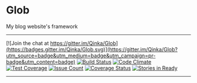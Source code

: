 # Glob

My blog website's framework

---

[![Join the chat at https://gitter.im/Qinka/Glob](https://badges.gitter.im/Qinka/Glob.svg)](https://gitter.im/Qinka/Glob?utm_source=badge&utm_medium=badge&utm_campaign=pr-badge&utm_content=badge)
[![Build Status](https://travis-ci.org/Qinka/Glob.svg?branch=master)](https://travis-ci.org/Qinka/Glob)
[![Code Climate](https://codeclimate.com/github/Qinka/Glob/badges/gpa.svg)](https://codeclimate.com/github/Qinka/Glob)
[![Test Coverage](https://codeclimate.com/github/Qinka/Glob/badges/coverage.svg)](https://codeclimate.com/github/Qinka/Glob/coverage)
[![Issue Count](https://codeclimate.com/github/Qinka/Glob/badges/issue_count.svg)](https://codeclimate.com/github/Qinka/Glob)
[![Coverage Status](https://coveralls.io/repos/github/Qinka/Glob/badge.svg?branch=master)](https://coveralls.io/github/Qinka/Glob?branch=master)
[![Stories in Ready](https://badge.waffle.io/Qinka/Glob.svg?label=ready&title=Ready)](http://waffle.io/Qinka/Glob)

---
